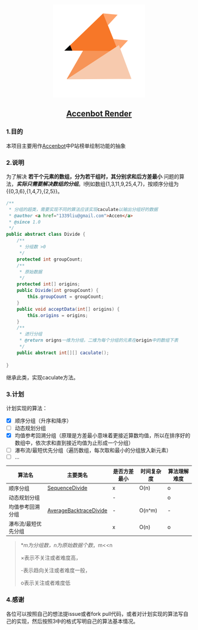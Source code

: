 <div align="center">
<img width="250" src="https://raw.githubusercontent.com/AcceNoi/accenbot/master/accenbot-logo-1.png" alt="logo">
<h2 id="quick-start"><a href="https://github.com/AcceNoi/accenbot-render">Accenbot Render</a></h2>
</div>

### 1.目的

本项目主要用作[Accenbot](https://github.com/AcceNoi/accenbot)中P站榜单绘制功能的抽象

### 2.说明

为了解决 **若干个元素的数组，分为若干组时，其分别求和后方差最小** 问题的算法，***实际只需要解决数组的分组***。l例如数组{1,3,11,9,25,4,7}，按顺序分组为{{0,3,6},{1,4,7},{2,5}}。

```java
/**
 * 分组的超类，需要实现不同的算法应该实现caculate以输出分组好的数据
 * @author <a href="1339liu@gmail.com">Accen</a>
 * @since 1.0
 */
public abstract class Divide {
	/**
	 * 分组数 >0
	 */
	protected int groupCount;
	/**
	 * 原始数据
	 */
	protected int[] origins;
	public Divide(int groupCount) {
		this.groupCount = groupCount;
	}
	public void acceptData(int[] origins) {
		this.origins = origins;
	}
	/**
	 * 进行分组
	 * @return origns一维为分组，二维为每个分组的元素在origin中的数组下表
	 */
	public abstract int[][] caculate();
	
}
```

继承此类，实现caculate方法。

### 3.计划

计划实现的算法：

- [x] 顺序分组（升序和降序）
- [ ] 动态规划分组
- [x] 均值参考回溯分组（原理是方差最小意味着更接近算数均值，所以在排序好的数组中，依次求和直到接近均值为止形成一个分组）
- [ ] 瀑布流/最短优先分组（遍历数组，每次取和最小的分组放入新元素）
- [ ] ...

| 算法名   | 主要类名                                                     | 是否方差最小 | 时间复杂度 | 算法理解难度 |
| -------- | ------------------------------------------------------------ | ------------ | ---------- | ------------ |
| 顺序分组 | [SequenceDivide](https://github.com/AcceNoi/accenbot-render/blob/main/src/main/java/render/algorithm/SequenceDivide.java) | x           | O(n)       | o           |
|动态规划分组||-||o|
|均值参考回溯分组|[AverageBacktraceDivide](https://github.com/AcceNoi/accenbot-render/blob/main/src/main/java/render/algorithm/AverageBacktraceDivide.java)|-|O(n^m)|-|
|瀑布流/最短优先分组||x|O(n)|o|

>**m为分组数，n为原始数据个数*，m<<n
>
>×表示不关注或者难度高，
>
>-表示趋向关注或者难度一般，
>
>o表示关注或者难度低

### 4.感谢

各位可以按照自己的想法提issue或者fork pull代码，或者对计划实现的算法写自己的实现，然后按照3中的格式写明自己的算法基本情况。

